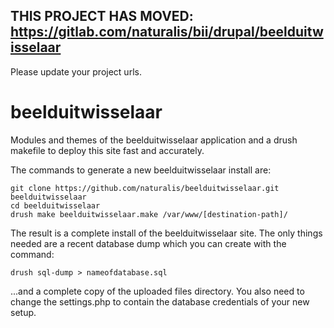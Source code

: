 ## THIS PROJECT HAS MOVED: https://gitlab.com/naturalis/bii/drupal/beelduitwisselaar

Please update your project urls.

# beelduitwisselaar
Modules and themes of the beelduitwisselaar application and a drush makefile to deploy this site fast and accurately.

The commands to generate a new beelduitwisselaar install are:

```
git clone https://github.com/naturalis/beelduitwisselaar.git beelduitwisselaar
cd beelduitwisselaar
drush make beelduitwisselaar.make /var/www/[destination-path]/
```

The result is a complete install of the beelduitwisselaar site. The only things needed are a recent database dump which you can create with the command:

```
drush sql-dump > nameofdatabase.sql
```

...and a complete copy of the uploaded files directory. You also need to change the settings.php to contain the database credentials of your new setup.
